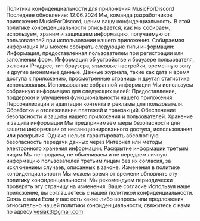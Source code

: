 Политика конфиденциальности для приложения MusicForDiscord
Последнее обновление: 12.06.2024
Мы, команда разработчиков приложения MusicForDiscord, ценим вашу конфиденциальность. В этой политике конфиденциальности описывается, как мы собираем, используем, храним и защищаем информацию, получаемую от пользователей при использовании нашего приложения.
Собираемая информация
Мы можем собирать следующие типы информации:
Информация, предоставленная пользователем при регистрации или заполнении форм.
Информация об устройстве и браузере пользователя, включая IP-адрес, тип браузера, языковые настройки, временную зону и другие анонимные данные.
Данные журнала, такие как дата и время доступа к приложению, просмотренные страницы и другая статистика использования.
Использование собранной информации
Мы используем собранную информацию для следующих целей:
Предоставление, поддержки и улучшения функциональности нашего приложения.
Персонализация и адаптация контента и рекламы для пользователя.
Обработка и отслеживание платежей и транзакций.
Обеспечение безопасности и защиты нашего приложения и пользователей.
Хранение и защита информации
Мы предпринимаем меры безопасности для защиты информации от несанкционированного доступа, использования или раскрытия. Однако нельзя гарантировать абсолютную безопасность передачи данных через Интернет или методы электронного хранения информации.
Раскрытие информации третьим лицам
Мы не продаем, не обмениваем и не передаем личную информацию пользователей третьим лицам без их согласия, за исключением случаев, описанных в законе.
Изменения в политике конфиденциальности
Мы можем время от времени обновлять эту политику конфиденциальности. Мы рекомендуем периодически проверять эту страницу на изменения.
Ваше согласие
Используя наше приложение, вы соглашаетесь с нашей политикой конфиденциальности.
Связь с нами
Если у вас есть какие-либо вопросы или предложения относительно нашей политики конфиденциальности, свяжитесь с нами по адресу vesiak3@gmail.com

